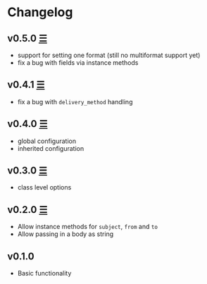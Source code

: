 # Changelog

## v0.5.0 [☰](https://github.com/timoschilling/cells-mailer/compare/v0.4.1...v0.5.0)

* support for setting one format (still no multiformat support yet)
* fix a bug with fields via instance methods

## v0.4.1 [☰](https://github.com/timoschilling/cells-mailer/compare/v0.4.0...v0.4.1)

* fix a bug with `delivery_method` handling

## v0.4.0 [☰](https://github.com/timoschilling/cells-mailer/compare/v0.3.0...v0.4.0)

* global configuration
* inherited configuration

## v0.3.0 [☰](https://github.com/timoschilling/cells-mailer/compare/v0.2.0...v0.3.0)

* class level options

## v0.2.0 [☰](https://github.com/timoschilling/cells-mailer/compare/v0.1.0...v0.2.0)

* Allow instance methods for `subject`, `from` and `to`
* Allow passing in a body as string

## v0.1.0

* Basic functionality
